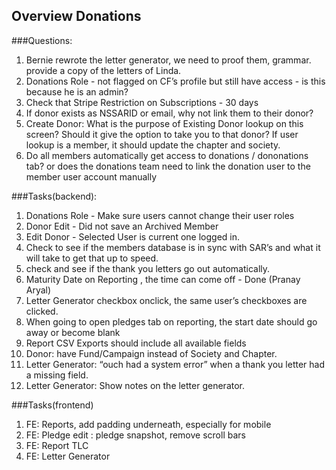 ## Overview Donations

###Questions:
1. Bernie rewrote the letter generator, we need to proof them, grammar.
provide a copy of the letters of Linda.
2. Donations Role - not flagged on CF’s profile but still have access - is this because he is an admin?
3. Check that Stripe Restriction on Subscriptions - 30 days
4. If donor exists as NSSARID or email, why not link them to their donor?
5. Create Donor:  What is the purpose of Existing Donor lookup on this screen?  Should it give the option to take you to that donor?
   If user lookup is a member, it should update the chapter and society.
6. Do all members automatically get access to donations / dononations tab?  or does the donations team need to link the donation user to the member user account manually

###Tasks(backend):
1. Donations Role - Make sure users cannot change their user roles
2. Donor Edit - Did not save an Archived Member
3. Edit Donor - Selected User is current one logged in.
4. Check to see if the members database is in sync with SAR’s and what it will take to get that up to speed.
5. check and see if the thank you letters go out automatically.
6. Maturity Date on Reporting , the time can come off - Done (Pranay Aryal)
7. Letter Generator checkbox onclick, the same user’s checkboxes are clicked.
8. When going to open pledges tab on reporting, the start date should go away or become blank
9. Report CSV Exports should include all available fields
10. Donor: have Fund/Campaign instead of Society and Chapter.
11. Letter Generator: “ouch had a system error” when a thank you letter had a missing field.
12. Letter Generator:  Show notes on the letter generator.  


###Tasks(frontend)
1. FE: Reports, add padding underneath, especially for mobile
2. FE: Pledge edit : pledge snapshot, remove scroll bars
3. FE: Report TLC
4. FE: Letter Generator

